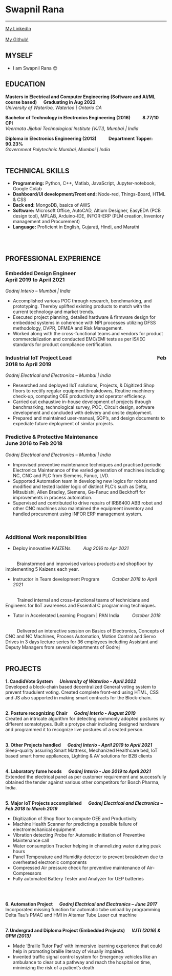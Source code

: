 # **Swapnil Rana**
---

[My LinkedIn](https://www.linkedin.com/in/swapnil-rana)
<br/>
<br/>
[My Github!](https://github.com/swapnilrana) 


## **MYSELF**
- I am Swapnil Rana 😊

## **EDUCATION**
**Masters in Electrical and Computer Engineering (Software and AI/ML course based)  &emsp; Graduating in Aug 2022**
<br/>
*University of Waterloo, Waterloo | Ontario CA*
<br/>

**Bachelor of Technology in Electronics Engineering (2016) &emsp; &emsp; 8.77/10 CPI**
<br/>
*Veermata Jijabai Technological Institute (VJTI), Mumbai | India*
<br/>

**Diploma in Electronics Engineering (2013)  &emsp; &emsp; Department Topper: 90.23%**
<br/>
*Government Polytechnic Mumbai, Mumbai | India*
<br/>
<br/>

## **TECHNICAL SKILLS**
- **Programming:** Python, C++, Matlab, JavaScript, Jupyter-notebook, Google Colab
- **Dashboard/UI development/Front end:** Node-red, Things-Board, HTML & CSS
- **Back end:** MongoDB, basics of AWS
- **Software:** Microsoft Office, AutoCAD, Altium Designer, EasyEDA (PCB design tool), MPLAB, Arduino-IDE, INFOR-ERP (PLM creation, Inventory management and Procurement)
- **Language:** Proficient in English, Gujarati, Hindi, and Marathi
<br/>
<br/>

## **PROFESSIONAL EXPERIENCE**
### **Embedded Design Engineer**     &emsp; &emsp; &emsp; &emsp; &emsp; &emsp; &emsp; &emsp; &emsp; &emsp; &emsp; &emsp; April 2019 to April 2021
*Godrej Interio – Mumbai | India*					        
- Accomplished various POC through research, benchmarking, and prototyping. Thereby uplifted existing products to match with the current technology and market trends. 
-	Executed project planning, detailed hardware & firmware design for embedded systems in coherence with NPI processes utilizing DFSS methodology, DVPR, DFMEA and Risk Management.
-	Worked along with the cross-functional teams and vendors for product commercialization and conducted EMC/EMI tests as per IS/IEC standards for product compliance certification.

### **Industrial IoT Project Lead**   	&emsp; &emsp; &emsp; &emsp; &emsp; &emsp;	&emsp; &emsp; &emsp; &emsp; &emsp; &emsp; &emsp;  Feb 2018 to April 2019
*Godrej Electrical and Electronics – Mumbai | India*
- Researched and deployed IIoT solutions, Projects, & Digitized Shop floors to rectify regular equipment breakdowns, Routine machinery check-up, computing OEE productivity and operator efficiency.
- Carried out exhaustive in-house development of projects through benchmarking, technological survey, POC, Circuit design, software development and concluded with delivery and onsite deployment.
-	Prepared and maintained user-manual, SOP’s, and design documents to expediate future deployment of similar projects.

### **Predictive & Protective Maintenance**      &emsp; &emsp; &emsp; &emsp; &emsp; &emsp; &emsp; &emsp; &emsp;           June 2016 to Feb 2018
*Godrej Electrical and Electronics – Mumbai | India*
-	Improvised preventive maintenance techniques and practised periodic Electronics Maintenance of the varied generation of machines including NC, CNC and PLC from Siemens, Fanuc, LVD.
-	Supported Automation team in developing new logics for robots and modified and tested ladder logic of distinct PLC’s such as Delta, Mitsubishi, Allen Bradley, Siemens, Ge-Fanuc and Beckhoff for improvements in process automation. 
-	Supervised and contributed to drive repairs of IRB6400 ABB robot and other CNC machines also maintained the equipment inventory and handled procurement using INFOR ERP management system.
<br/>


### **Additional Work responsibilities** 
- Deploy innovative KAIZENs     &emsp; &emsp;     *Aug 2016 to Apr 2021*
<br/>
&emsp; &emsp; Brainstormed and improvised various products and shopfloor by implementing 5 Kaizens each year.
<br/>

- Instructor in Team development Program &emsp; &emsp;  *October 2018 to April 2021*
<br/>
 &emsp; &emsp; Trained internal and cross-functional teams of technicians and Engineers for IIoT awareness and Essential C programming techniques.
<br/>

- Tutor in Accelerated Learning Program | PAN India				 &emsp; &emsp;         *October 2018*
<br/>
 &emsp; &emsp; Delivered an interactive session on Basics of Electronics, Concepts of CNC and NC Machines, Process Automation, Motion Control and Servo Drives in 3 days lecture series for 36 employees including Assistant and Deputy Managers from several departments of Godrej
<br/>
<br/>


## **PROJECTS** 
**1. CandidVote System  	&emsp;		 					*University of Waterloo - April 2022***
<br/>
Developed a block-chain based decentralized General voting system to prevent fraudulent voting. Created complete front-end using HTML, CSS and JS also supported in making smart contracts for the Block-chain.
<br/>
<br/>

**2. Posture recognizing Chair  		&emsp;				  	           *Godrej Interio - August 2019***
<br/>
Created an intricate algorithm for detecting commonly adopted postures by different somatotypes. Built a protype chair including designed hardware and programmed it to recognize live postures of a seated person.
<br/>
<br/>

**3. Other Projects handled 				&emsp;		    *Godrej Interio - April 2019 to April 2021***
<br/>
Sleep-quality assuring Smart Mattress, Mechanized Healthcare bed, IoT based smart home appliances, Lighting & AV solutions for B2B clients
<br/>
<br/>

**4. Laboratory fume hoods 				&emsp;		     *Godrej Interio - Jan 2019 to April 2021***
<br/>
Extended the electrical panel as per customer requirement and successfully obtained the tender against various other competitors for Bosch Pharma, India. 
<br/>
<br/>

**5. Major IoT Projects accomplished 		 &emsp;         *Godrej Electrical and Electronics – Feb 2018 to March 2019***
-	Digitization of Shop floor to compute OEE and Productivity 
- Machine Health Scanner for predicting a possible failure of electromechanical equipment 
- Vibration detecting Probe for Automatic initiation of Preventive Maintenance call
-	Water consumption Tracker helping in channelizing water during peak hours
-	Panel Temperature and Humidity detector to prevent breakdown due to overheated electronic components
-	Compressed Air pressure check for preventive maintenance of Air-Compressors
-	Fully automated Battery Tester and Analyzer for UEP batteries
<br/>
<br/>

**6. Automation Project 					&emsp;         *Godrej Electrical and Electronics – June 2017***
<br/>
Incorporated missing function for automatic tube unload by programming Delta Tau’s PMAC and HMI in Altamar Tube Laser cut machine
<br/>
<br/>

**7. Undergrad and Diploma Project (Embedded Projects)		&emsp;		  *VJTI (2016) & GPM (2013)***
- Made ‘Braille Tutor Pad’ with immersive learning experience that could help in promoting braille literacy of visually impaired.
-	Invented traffic signal control system for Emergency vehicles like an ambulance to clear out a pathway and reach the hospital on time, minimizing the risk of a patient’s death
<br/>

